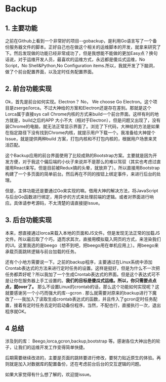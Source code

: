 # Backup

## 1. 主要功能

之前在Github上看到一个非常好的项目--gobackup，是利用Go语言写了一个备份服务器文件的脚本。正好自己也在做这个相关的运维脚本的开发，就拿来研究了下。然后发现做的功能已经非常成功了，但是我想能不能做的更加Easy点？换句话说，对于运维开发人员，最喜欢的运维方式，永远都是傻瓜式运维，No Script，No Shell&Python,No Configuration items.所以，我就开发了下脑洞，做了个前台配置界面，以及定时任务配置界面。

## 2. 前台功能实现

Ok，首先是前台如何实现。Electron？ No， We choose Go Electron。这个项目是zserge/lorca。不过大神给的方案和Electron还是存在差别。那就是这个Lorca属于直接sys call Chrome内核的方式来build一个前台界面。这样有利的地方就是，build之后的APP 大小不大（相对于Electron），但是问题又出现了，没有装Chrome的电脑，就无法正常显示界面了。浏览了下代码，大神给的方法是如果在指定路径下没有找到Chrome内核，就提示用户下载一个。我准备给大神提个Issue，就是提供两种build 方案，打包内核和不打包内核的，根据用户场景来灵活匹配。

这个Backup应用的前台界面使用了比较成熟的Bootstrap方案。主要就是因为开发方便，对于我这个偏后端的小伙子来说并不是那么的难以驾驭（其实也考虑过直接用React来写。但是目前被Redux搞的头晕，就放弃了）。所以直接用Bootstrap构建了一个多页面的简单前台。然后再在不同的按钮上绑定事件，来进行后台的处理。

但是，主体功能还是要通过Go来实现的嘛。借用大神的解决方法，将JavaScript与后台Go函数进行绑定，用异步的方式来处理前端的逻辑。或者对界面进行响应。具体请参考源码，不太清楚的请直接提Issue。

## 3. 后台功能实现

本来，想直接通过lorca来载入本地的页面和JS文件。但是发现无法正常的加载JS文件。所以最后取了个巧，退而求其次，直接用模拟载入网页的方式，来渲染我们的UI。这里我选的是beego（想不到吧，把beego用在单机应用上）。用beego来承载页面跳转逻辑与前台加载的任务。

还有个小地方需要说一下。之前的backup程序，主要通过在Linux系统中添加Crontab表达式的方法来进行定时任务的设置。这样是挺好，但是为什么不一次把任务都弄好呢？所以我加了一个生成Crontab表达式的界面。但是这个表达式可不是让你在服务器上手工设置的。**我们的目标是傻瓜式运维。所以，你只需要点点点，就over了。** 那么不设置Linux的crontab的话，那么这个功能如何实现呢？这就要感谢另一个小巧而强大的库--gcron . 那么就需要对原来的backup进行下魔改了----我加入了读取生成crontab表达式的函数，并且传入了gcron定时任务配置，接着有定时任务去定时启动备份程序。当然，不配也行，直接执行一次，退出程序就OK。

## 4 总结

涉及到的库： Beego,lorca,gcron,backup,bootstrap 等。感谢各位大神出色的轮子，让我们的运维开发工作变得简单快捷。

后期需要继续改进的，主要是页面的跳转要进行修改，要努力贴近原生的体验。再则就是加入对数据库的配置备份，还在考虑前台后台的交互逻辑的问题。

如果大家觉得有什么想了解的，欢迎提issue。

